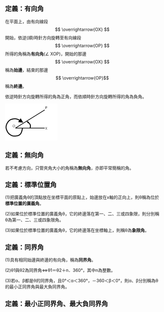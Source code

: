 ## 定義：有向角

在平面上，由有向線段$$ \overrightarrow{OX} $$  開始，依逆\(順\)時針方向旋轉至有向線段 $$ \overrightarrow{OP} $$所得的角稱為**有向角**\(∠ XOP\)，開始的那邊$$ \overrightarrow{OX} $$稱為**始邊**，結束的那邊$$ \overrightarrow{OP}$$稱為**終邊**。

依逆時針方向旋轉所得的角為正角，而依順時針方向旋轉所得的角為負角。

![](/assets/import.png)

## 定義：無向角

若不考慮方向，只管夾角大小的角稱為**無向角**，亦即平常簡稱的角。

## 定義：標準位置角

\(1\)把廣義角θ的頂點放在坐標平面的原點上，始邊放在x軸的正向上，則θ稱為位於**標準位置的廣義角**。

\(2\)如果位於標準位置的廣義角θ，它的終邊落在第一、二、三或四象限，則分別稱θ為第一、二、三或四象限角。

\(3\)如果位於標準位置的廣義角θ，它的終邊落在坐標軸上，則稱θ為**象限角**。

## 定義：同界角

\(1\)具有相同始邊與終邊的有向角，稱為**同界角**。

\(2\)θ1與θ2為同界角⇔θ1＝θ2＋n．360°，其中n為整數。

\(3\)若α、β都是θ的同界角，且0°＜α＜360°，－360＜β＜0°，則α、β分別稱為θ的最小正同界角與最大負同界角。

## 定義：最小正同界角、最大負同界角



